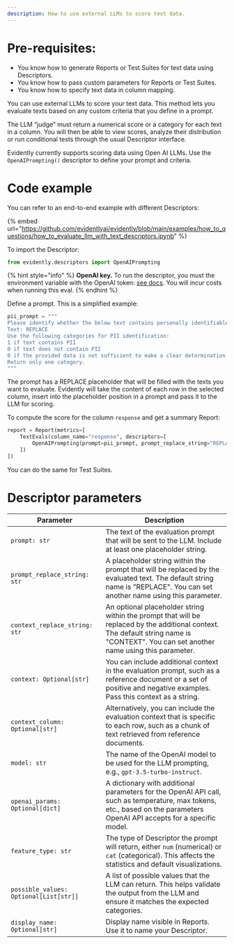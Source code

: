 ```yaml
---
description: How to use external LLMs to score text data. 
---
```

# Pre-requisites:
* You know how to generate Reports or Test Suites for text data using Descriptors.
* You know how to pass custom parameters for Reports or Test Suites.
* You know how to specify text data in column mapping.

You can use external LLMs to score your text data. This method lets you evaluate texts based on any custom criteria that you define in a prompt.

The LLM “judge” must return a numerical score or a category for each text in a column. You will then be able to view scores, analyze their distribution or run conditional tests through the usual Descriptor interface.

Evidently currently supports scoring data using Open AI LLMs. Use the `OpenAIPrompting()` descriptor to define your prompt and criteria.

# Code example

You can refer to an end-to-end example with different Descriptors:

{% embed url="https://github.com/evidentlyai/evidently/blob/main/examples/how_to_questions/how_to_evaluate_llm_with_text_descriptors.ipynb" %}

To import the Descriptor:

```python
from evidently.descriptors import OpenAIPrompting
```

{% hint style="info" %}
**OpenAI key.** To run the descriptor, you must the environment variable with the OpenAI token: [see docs](https://help.openai.com/en/articles/5112595-best-practices-for-api-key-safety). You will incur costs when running this eval.
{% endhint %}

Define a prompt. This is a simplified example:

```python
pii_prompt = """
Please identify whether the below text contains personally identifiable information, such as name, address, date of birth, or other.
Text: REPLACE 
Use the following categories for PII identification:
1 if text contains PII
0 if text does not contain PII
0 if the provided data is not sufficient to make a clear determination
Return only one category.
"""
```
The prompt has a REPLACE placeholder that will be filled with the texts you want to evaluate. Evidently will take the content of each row in the selected column, insert into the placeholder position in a prompt and pass it to the LLM for scoring. 

To compute the score for the column `response` and get a summary Report:

```python
report = Report(metrics=[
    TextEvals(column_name="response", descriptors=[
        OpenAIPrompting(prompt=pii_prompt, prompt_replace_string="REPLACE", model="gpt-3.5-turbo-instruct", feature_type="cat", display_name="PII for response (by gpt3.5)"),       
    ])
])
```
You can do the same for Test Suites. 

# Descriptor parameters 

| Parameter               | Description                                                                                                                                                                            |
|-------------------------|----------------------------------------------------------------------------------------------------------------------------------------------------------------------------------------|
| `prompt: str`           | The text of the evaluation prompt that will be sent to the LLM. Include at least one placeholder string.                                                                                           |
| `prompt_replace_string: str` | A placeholder string within the prompt that will be replaced by the evaluated text. The default string name is "REPLACE". You can set another name using this parameter.        |
| `context_replace_string: str` | An optional placeholder string within the prompt that will be replaced by the additional context. The default string name is "CONTEXT". You can set another name using this parameter. |
| `context: Optional[str]` | You can include additional context in the evaluation prompt, such as a reference document or a set of positive and negative examples. Pass this context as a string.                          |
| `context_column: Optional[str]` | Alternatively, you can include the evaluation context that is specific to each row, such as a chunk of text retrieved from reference documents.                                      |
| `model: str`            | The name of the OpenAI model to be used for the LLM prompting, e.g., `gpt-3.5-turbo-instruct`.                                                                                          |
| `openai_params: Optional[dict]` | A dictionary with additional parameters for the OpenAI API call, such as temperature, max tokens, etc., based on the parameters OpenAI API accepts for a specific model.            |
| `feature_type: str`     | The type of Descriptor the prompt will return, either `num` (numerical) or `cat` (categorical). This affects the statistics and default visualizations.                               |
| `possible_values: Optional[List[str]]` | A list of possible values that the LLM can return. This helps validate the output from the LLM and ensure it matches the expected categories.                                |
| `display_name: Optional[str]` | Display name visible in Reports. Use it to name your Descriptor.                                                                                                                       |
